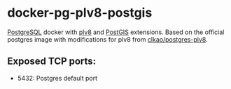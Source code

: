# docker-pg-plv8-postgis

[PostgreSQL](http://www.postgresql.org/) docker with [plv8](https://github.com/plv8/plv8) and
[PostGIS](http://postgis.net/) extensions. Based on the official postgres image with
modifications for plv8 from [clkao/postgres-plv8](https://github.com/clkao/docker-postgres-plv8).

## Exposed TCP ports:

* 5432: Postgres default port
